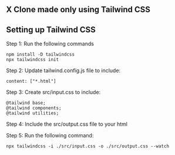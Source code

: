 ## X Clone made only using Tailwind CSS

## Setting up Tailwind CSS

Step 1: Run the following commands
```
npm install -D tailwindcss
npx tailwindcss init
```

Step 2: Update tailwind.config.js file to include:
```
content: ["*.html"]
```

Step 3: Create src/input.css to include:
```
@tailwind base;
@tailwind components;
@tailwind utilities;
```

Step 4: Include the src/output.css file to your html

Step 5: Run the following command:
```
npx tailwindcss -i ./src/input.css -o ./src/output.css --watch
```
